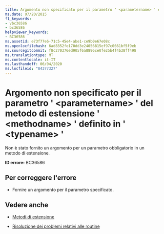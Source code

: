 ```yaml
---
title: Argomento non specificato per il parametro ' <parametername> ' del metodo di estensione ' <methodname> ' definito in ' <typename> '
ms.date: 07/20/2015
f1_keywords:
- vbc36586
- bc36586
helpviewer_keywords:
- BC36586
ms.assetid: e73f77e6-71c5-45e4-abe1-ce9b0e67e08c
ms.openlocfilehash: 6ad8352fe170dd3e24056815ef97c0661bf5f9eb
ms.sourcegitcommit: f8c270376ed905f6a8896ce0fe25b4f4b38ff498
ms.translationtype: MT
ms.contentlocale: it-IT
ms.lasthandoff: 06/04/2020
ms.locfileid: "84377327"
---
```

# <a name="argument-not-specified-for-parameter-parametername-of-extension-method-methodname-defined-in-typename"></a>Argomento non specificato per il parametro ' \<parametername> ' del metodo di estensione ' \<methodname> ' definito in ' \<typename> '
Non è stato fornito un argomento per un parametro obbligatorio in un metodo di estensione.  
  
 **ID errore:** BC36586  
  
## <a name="to-correct-this-error"></a>Per correggere l'errore  
  
- Fornire un argomento per il parametro specificato.  
  
## <a name="see-also"></a>Vedere anche

- [Metodi di estensione](../programming-guide/language-features/procedures/extension-methods.md)

- [Risoluzione dei problemi relativi alle routine](../programming-guide/language-features/procedures/troubleshooting-procedures.md)
